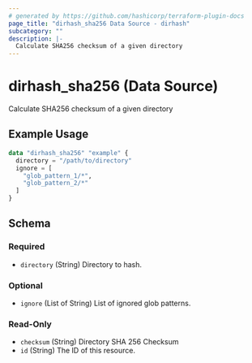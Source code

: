 ```yaml
---
# generated by https://github.com/hashicorp/terraform-plugin-docs
page_title: "dirhash_sha256 Data Source - dirhash"
subcategory: ""
description: |-
  Calculate SHA256 checksum of a given directory
---
```


# dirhash_sha256 (Data Source)

Calculate SHA256 checksum of a given directory

## Example Usage

```terraform
data "dirhash_sha256" "example" {
  directory = "/path/to/directory"
  ignore = [
    "glob_pattern_1/*",
    "glob_pattern_2/*"
  ]
}
```

<!-- schema generated by tfplugindocs -->
## Schema

### Required

- `directory` (String) Directory to hash.

### Optional

- `ignore` (List of String) List of ignored glob patterns.

### Read-Only

- `checksum` (String) Directory SHA 256 Checksum
- `id` (String) The ID of this resource.


